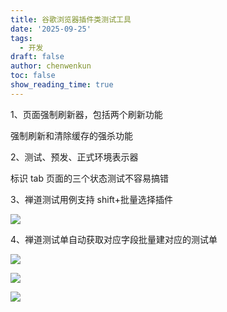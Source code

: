 ```yaml
---
title: 谷歌浏览器插件类测试工具
date: '2025-09-25'
tags:
  - 开发
draft: false
author: chenwenkun
toc: false
show_reading_time: true
---
```

1、页面强制刷新器，包括两个刷新功能

强制刷新和清除缓存的强杀功能

2、测试、预发、正式环境表示器

标识 tab 页面的三个状态测试不容易搞错

3、禅道测试用例支持 shift+批量选择插件

![](https://prod-files-secure.s3.us-west-2.amazonaws.com/c205fb54-92b2-4987-8be3-972b67d27acc/7ca8990d-2ef0-4ad6-8256-c807dbb8b3d5/image.png?X-Amz-Algorithm=AWS4-HMAC-SHA256&X-Amz-Content-Sha256=UNSIGNED-PAYLOAD&X-Amz-Credential=ASIAZI2LB466YH7MBBOT%2F20250930%2Fus-west-2%2Fs3%2Faws4_request&X-Amz-Date=20250930T181457Z&X-Amz-Expires=3600&X-Amz-Security-Token=IQoJb3JpZ2luX2VjEGoaCXVzLXdlc3QtMiJIMEYCIQCzGwhPv7xZUgsz6hPvLH8fWqwn1meqO5G4evV%2FCSl%2F1AIhAKsiCoajTIw7vZDHsNQYBTXGN8iU8YhjeSaYIPpDGCsTKogECPP%2F%2F%2F%2F%2F%2F%2F%2F%2F%2FwEQABoMNjM3NDIzMTgzODA1Igywd9ULhn3Sl9Z7HU8q3APOEaXyqHs0BsO%2FbJYl8GjzuhuhYGadjLyi58kWkbedVSGQkYNvc1QbwTiC%2BoB9GSt%2F4Pm5wXvxN3gkKri6Ve8DjPdsMUhcW2kqq9xy23ouXEsJv71r4q0zAaWgbx%2B3dSpToHsM4Y9y5pN9Mdq7KjnIFn2OnMe6a%2BmJZFJCJmmmG1K5TsvvyldK258h%2FWR7XT8SLPG8aLZoVj8Yt8VS25xLY09ZauyouwKMI%2Bn%2FpxVjNPwGYzkQoCQpxs9cGPMlNT5GbtOdp96uLX2YvGbyyD8Jhv7dCwcHGA7LTNZGPAWjZ%2BE6CS1Rb%2FmzXmdROpE67aaF8GAfa8%2BTF01TsifyqbdOlImLM4CVO4TG2WwkQSztHp2Ps2yPtfUkvhLz6NZIBkoRp41kFl8PbgTqzCrBKIlfHzvdv1prqQSL004Cs434QYOi6TgtRlSLGT9ITaweqZiK%2BlnoPPVoY1RsbBLfm3JGJU17vpbS685MOx6Sht8OTCPe7G5%2FEtBRDgwPB28QZxbC4adOB3AimsHDU17eMeggAaQ0BxHcgR9kl3B%2F1d%2FS16PjmVbfIk7YiOY0XIHFbtGiwpw4Yj33hTEX9bhYkryEY7UMtg1dHDr9XC0UGUIYF6ms1wKf5x5K5REhHTDYrPDGBjqkAQidLqYTzoG1B6k75vCWH%2BGnW7G0GdOyKbfdqVLXVZlcH1zvL2cDWLnV34WWzWEOEBeRCaGhoyZkC4J5KJluHYNkBLT%2FRYR650TNiOl9TETpFZyhcfIofvIHo0VlygxnBUyxKxZWQrq8JkBr3SILBLlO%2B3x7U7LklX1zTsQ5PKXQ9Uxga5aQgaCDbWjx4V6XlwOisV%2Bd%2FsMISzkse15hbnAwTvMS&X-Amz-Signature=b7e070ad7f758c0e7b5da706f826805aeae8473f57f9b3729209ab3d8965812f&X-Amz-SignedHeaders=host&x-amz-checksum-mode=ENABLED&x-id=GetObject)

4、禅道测试单自动获取对应字段批量建对应的测试单

![](https://prod-files-secure.s3.us-west-2.amazonaws.com/c205fb54-92b2-4987-8be3-972b67d27acc/1ea39b01-dd1c-4a56-bb09-4fe87447f5c7/image.png?X-Amz-Algorithm=AWS4-HMAC-SHA256&X-Amz-Content-Sha256=UNSIGNED-PAYLOAD&X-Amz-Credential=ASIAZI2LB466YH7MBBOT%2F20250930%2Fus-west-2%2Fs3%2Faws4_request&X-Amz-Date=20250930T181457Z&X-Amz-Expires=3600&X-Amz-Security-Token=IQoJb3JpZ2luX2VjEGoaCXVzLXdlc3QtMiJIMEYCIQCzGwhPv7xZUgsz6hPvLH8fWqwn1meqO5G4evV%2FCSl%2F1AIhAKsiCoajTIw7vZDHsNQYBTXGN8iU8YhjeSaYIPpDGCsTKogECPP%2F%2F%2F%2F%2F%2F%2F%2F%2F%2FwEQABoMNjM3NDIzMTgzODA1Igywd9ULhn3Sl9Z7HU8q3APOEaXyqHs0BsO%2FbJYl8GjzuhuhYGadjLyi58kWkbedVSGQkYNvc1QbwTiC%2BoB9GSt%2F4Pm5wXvxN3gkKri6Ve8DjPdsMUhcW2kqq9xy23ouXEsJv71r4q0zAaWgbx%2B3dSpToHsM4Y9y5pN9Mdq7KjnIFn2OnMe6a%2BmJZFJCJmmmG1K5TsvvyldK258h%2FWR7XT8SLPG8aLZoVj8Yt8VS25xLY09ZauyouwKMI%2Bn%2FpxVjNPwGYzkQoCQpxs9cGPMlNT5GbtOdp96uLX2YvGbyyD8Jhv7dCwcHGA7LTNZGPAWjZ%2BE6CS1Rb%2FmzXmdROpE67aaF8GAfa8%2BTF01TsifyqbdOlImLM4CVO4TG2WwkQSztHp2Ps2yPtfUkvhLz6NZIBkoRp41kFl8PbgTqzCrBKIlfHzvdv1prqQSL004Cs434QYOi6TgtRlSLGT9ITaweqZiK%2BlnoPPVoY1RsbBLfm3JGJU17vpbS685MOx6Sht8OTCPe7G5%2FEtBRDgwPB28QZxbC4adOB3AimsHDU17eMeggAaQ0BxHcgR9kl3B%2F1d%2FS16PjmVbfIk7YiOY0XIHFbtGiwpw4Yj33hTEX9bhYkryEY7UMtg1dHDr9XC0UGUIYF6ms1wKf5x5K5REhHTDYrPDGBjqkAQidLqYTzoG1B6k75vCWH%2BGnW7G0GdOyKbfdqVLXVZlcH1zvL2cDWLnV34WWzWEOEBeRCaGhoyZkC4J5KJluHYNkBLT%2FRYR650TNiOl9TETpFZyhcfIofvIHo0VlygxnBUyxKxZWQrq8JkBr3SILBLlO%2B3x7U7LklX1zTsQ5PKXQ9Uxga5aQgaCDbWjx4V6XlwOisV%2Bd%2FsMISzkse15hbnAwTvMS&X-Amz-Signature=d0d87ff55c3e599d4d838c78f628d931575a93c3e0bd6e9e56a39fd87cfe98ec&X-Amz-SignedHeaders=host&x-amz-checksum-mode=ENABLED&x-id=GetObject)

![](https://prod-files-secure.s3.us-west-2.amazonaws.com/c205fb54-92b2-4987-8be3-972b67d27acc/fa727f1d-546c-42aa-9508-d8d3d1275bcd/image.png?X-Amz-Algorithm=AWS4-HMAC-SHA256&X-Amz-Content-Sha256=UNSIGNED-PAYLOAD&X-Amz-Credential=ASIAZI2LB466YH7MBBOT%2F20250930%2Fus-west-2%2Fs3%2Faws4_request&X-Amz-Date=20250930T181457Z&X-Amz-Expires=3600&X-Amz-Security-Token=IQoJb3JpZ2luX2VjEGoaCXVzLXdlc3QtMiJIMEYCIQCzGwhPv7xZUgsz6hPvLH8fWqwn1meqO5G4evV%2FCSl%2F1AIhAKsiCoajTIw7vZDHsNQYBTXGN8iU8YhjeSaYIPpDGCsTKogECPP%2F%2F%2F%2F%2F%2F%2F%2F%2F%2FwEQABoMNjM3NDIzMTgzODA1Igywd9ULhn3Sl9Z7HU8q3APOEaXyqHs0BsO%2FbJYl8GjzuhuhYGadjLyi58kWkbedVSGQkYNvc1QbwTiC%2BoB9GSt%2F4Pm5wXvxN3gkKri6Ve8DjPdsMUhcW2kqq9xy23ouXEsJv71r4q0zAaWgbx%2B3dSpToHsM4Y9y5pN9Mdq7KjnIFn2OnMe6a%2BmJZFJCJmmmG1K5TsvvyldK258h%2FWR7XT8SLPG8aLZoVj8Yt8VS25xLY09ZauyouwKMI%2Bn%2FpxVjNPwGYzkQoCQpxs9cGPMlNT5GbtOdp96uLX2YvGbyyD8Jhv7dCwcHGA7LTNZGPAWjZ%2BE6CS1Rb%2FmzXmdROpE67aaF8GAfa8%2BTF01TsifyqbdOlImLM4CVO4TG2WwkQSztHp2Ps2yPtfUkvhLz6NZIBkoRp41kFl8PbgTqzCrBKIlfHzvdv1prqQSL004Cs434QYOi6TgtRlSLGT9ITaweqZiK%2BlnoPPVoY1RsbBLfm3JGJU17vpbS685MOx6Sht8OTCPe7G5%2FEtBRDgwPB28QZxbC4adOB3AimsHDU17eMeggAaQ0BxHcgR9kl3B%2F1d%2FS16PjmVbfIk7YiOY0XIHFbtGiwpw4Yj33hTEX9bhYkryEY7UMtg1dHDr9XC0UGUIYF6ms1wKf5x5K5REhHTDYrPDGBjqkAQidLqYTzoG1B6k75vCWH%2BGnW7G0GdOyKbfdqVLXVZlcH1zvL2cDWLnV34WWzWEOEBeRCaGhoyZkC4J5KJluHYNkBLT%2FRYR650TNiOl9TETpFZyhcfIofvIHo0VlygxnBUyxKxZWQrq8JkBr3SILBLlO%2B3x7U7LklX1zTsQ5PKXQ9Uxga5aQgaCDbWjx4V6XlwOisV%2Bd%2FsMISzkse15hbnAwTvMS&X-Amz-Signature=0fb8282191d51d6d3356dfb44d294f3b9b8042440987f3431e815747fd4e82ce&X-Amz-SignedHeaders=host&x-amz-checksum-mode=ENABLED&x-id=GetObject)

![](https://prod-files-secure.s3.us-west-2.amazonaws.com/c205fb54-92b2-4987-8be3-972b67d27acc/2a374ca8-3be3-4978-8ee1-2331f1db0267/image.png?X-Amz-Algorithm=AWS4-HMAC-SHA256&X-Amz-Content-Sha256=UNSIGNED-PAYLOAD&X-Amz-Credential=ASIAZI2LB466YH7MBBOT%2F20250930%2Fus-west-2%2Fs3%2Faws4_request&X-Amz-Date=20250930T181457Z&X-Amz-Expires=3600&X-Amz-Security-Token=IQoJb3JpZ2luX2VjEGoaCXVzLXdlc3QtMiJIMEYCIQCzGwhPv7xZUgsz6hPvLH8fWqwn1meqO5G4evV%2FCSl%2F1AIhAKsiCoajTIw7vZDHsNQYBTXGN8iU8YhjeSaYIPpDGCsTKogECPP%2F%2F%2F%2F%2F%2F%2F%2F%2F%2FwEQABoMNjM3NDIzMTgzODA1Igywd9ULhn3Sl9Z7HU8q3APOEaXyqHs0BsO%2FbJYl8GjzuhuhYGadjLyi58kWkbedVSGQkYNvc1QbwTiC%2BoB9GSt%2F4Pm5wXvxN3gkKri6Ve8DjPdsMUhcW2kqq9xy23ouXEsJv71r4q0zAaWgbx%2B3dSpToHsM4Y9y5pN9Mdq7KjnIFn2OnMe6a%2BmJZFJCJmmmG1K5TsvvyldK258h%2FWR7XT8SLPG8aLZoVj8Yt8VS25xLY09ZauyouwKMI%2Bn%2FpxVjNPwGYzkQoCQpxs9cGPMlNT5GbtOdp96uLX2YvGbyyD8Jhv7dCwcHGA7LTNZGPAWjZ%2BE6CS1Rb%2FmzXmdROpE67aaF8GAfa8%2BTF01TsifyqbdOlImLM4CVO4TG2WwkQSztHp2Ps2yPtfUkvhLz6NZIBkoRp41kFl8PbgTqzCrBKIlfHzvdv1prqQSL004Cs434QYOi6TgtRlSLGT9ITaweqZiK%2BlnoPPVoY1RsbBLfm3JGJU17vpbS685MOx6Sht8OTCPe7G5%2FEtBRDgwPB28QZxbC4adOB3AimsHDU17eMeggAaQ0BxHcgR9kl3B%2F1d%2FS16PjmVbfIk7YiOY0XIHFbtGiwpw4Yj33hTEX9bhYkryEY7UMtg1dHDr9XC0UGUIYF6ms1wKf5x5K5REhHTDYrPDGBjqkAQidLqYTzoG1B6k75vCWH%2BGnW7G0GdOyKbfdqVLXVZlcH1zvL2cDWLnV34WWzWEOEBeRCaGhoyZkC4J5KJluHYNkBLT%2FRYR650TNiOl9TETpFZyhcfIofvIHo0VlygxnBUyxKxZWQrq8JkBr3SILBLlO%2B3x7U7LklX1zTsQ5PKXQ9Uxga5aQgaCDbWjx4V6XlwOisV%2Bd%2FsMISzkse15hbnAwTvMS&X-Amz-Signature=abf4bcc6fa045cb59dea7fd947fc3f5eb6ac17e2a3167c88de5ab5bddb429eb9&X-Amz-SignedHeaders=host&x-amz-checksum-mode=ENABLED&x-id=GetObject)
